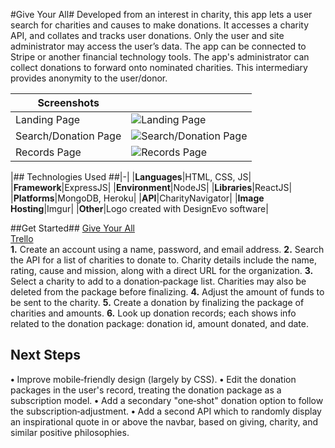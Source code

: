 #Give Your All#
Developed from an interest in charity, this app lets a user search for charities and causes to make donations. It accesses a charity API, and collates and tracks user donations. Only the user and site administrator may access the user’s data. The app can be connected to Stripe or another financial technology tools. The app's administrator can collect donations to forward onto nominated charities. This intermediary provides anonymity to the user/donor.

|Screenshots||
|----------------------|-|
|Landing Page|![Landing Page](https://i.imgur.com/Rjp88Zx.jpg)|
|Search/Donation Page|![Search/Donation Page](https://i.imgur.com/1Tpv3xK.png)|
|Records Page|![Records Page](https://i.imgur.com/0RkGW9k.jpg)|

|## Technologies Used ##|-|
|**Languages**|HTML, CSS, JS|
|**Framework**|ExpressJS|
|**Environment**|NodeJS|
|**Libraries**|ReactJS|
|**Platforms**|MongoDB, Heroku|
|**API**|CharityNavigator|
|**Image Hosting**|Imgur|
|**Other**|Logo created with DesignEvo software|

##Get Started##
[Give Your All](http://giveyourall.herokuapp.com "GiveYourAll")<br>
[Trello](https://trello.com/b/eaIztHJ3/giveyourall "Trello")<br>
**1.** Create an account using a name, password, and email address.
**2.** Search the API for a list of charities to donate to. Charity details include the name, rating, cause and mission, along with a direct URL for the organization.
**3.** Select a charity to add to a donation‐package list. Charities may also be deleted from the package before finalizing.
**4.** Adjust the amount of funds to be sent to the charity. 
**5.** Create a donation by finalizing the package of charities and amounts.
**6.** Look up donation records; each shows info related to the donation package: donation id, amount donated, and date.

## Next Steps ##
**•** Improve mobile‐friendly design (largely by CSS).
**•** Edit the donation packages in the user's record, treating the donation package as a subscription model.
**•** Add a secondary "one‐shot" donation option to follow the subscription‐adjustment.
**•** Add a second API which to randomly display an inspirational quote in or above the navbar, based on giving, charity, and similar positive philosophies.